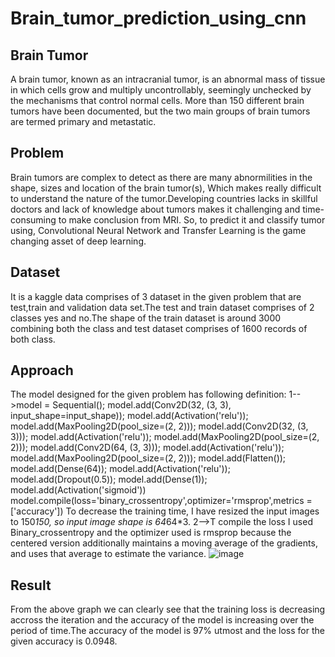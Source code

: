 # Brain_tumor_prediction_using_cnn
## Brain Tumor
A brain tumor, known as an intracranial tumor, is an abnormal mass of tissue in which cells grow and multiply uncontrollably, seemingly unchecked by the mechanisms that control normal cells. More than 150 different brain tumors have been documented, but the two main groups of brain tumors are termed primary and metastatic.
## Problem
Brain tumors are complex to detect as there are many abnormilities in the shape, sizes and location of the brain tumor(s), Which makes really difficult to understand the nature of the tumor.Developing countries lacks in skillful doctors and lack of knowledge about tumors makes it challenging and time-consuming to make conclusion from MRI.
So, to predict it and classify tumor using, Convolutional Neural Network and Transfer Learning is the game changing asset of deep learning.

## Dataset
It is a kaggle data comprises of 3 dataset in the given problem that are test,train and validation data set.The test and train dataset comprises of 2 classes yes and no.The shape of the train dataset is around 3000 combining both the class and test dataset comprises of 1600 records of both class.

## Approach
The model designed for the given problem has following definition:
1-->model = Sequential();
model.add(Conv2D(32, (3, 3), input_shape=input_shape));
model.add(Activation('relu'));
model.add(MaxPooling2D(pool_size=(2, 2)));
model.add(Conv2D(32, (3, 3)));
model.add(Activation('relu'));
model.add(MaxPooling2D(pool_size=(2, 2)));
model.add(Conv2D(64, (3, 3)));
model.add(Activation('relu'));
model.add(MaxPooling2D(pool_size=(2, 2)));
model.add(Flatten());
model.add(Dense(64));
model.add(Activation('relu'));
model.add(Dropout(0.5));
model.add(Dense(1));
model.add(Activation('sigmoid'))
model.compile(loss='binary_crossentropy',optimizer='rmsprop',metrics = ['accuracy'])
To decrease the training time, I have resized the input images to 150*150, so input image shape is 64*64*3.
2-->T compile the loss I used Binary_crossentropy and the optimizer used is rmsprop because the centered version additionally maintains a moving average of the gradients, and uses that average to estimate the variance.
![image](https://user-images.githubusercontent.com/99955096/155849291-de07d4b3-cd37-4715-b986-c822fd079ffd.png)

## Result
From the above graph we can clearly see that the training loss is decreasing accross the iteration and  the accuracy of the model is increasing over the period of time.The accuracy of the model is 97% utmost and the loss for the given accuracy is 0.0948.
